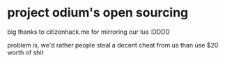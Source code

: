 # project odium's open sourcing
big thanks to citizenhack.me for mirroring our lua :DDDD

problem is, we'd rather people steal a decent cheat from us than use $20 worth of shit
